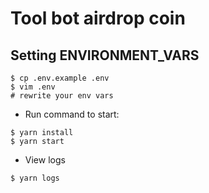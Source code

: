 # Tool bot airdrop coin

## Setting ENVIRONMENT_VARS
```
$ cp .env.example .env
$ vim .env
# rewrite your env vars
```
- Run command to start:
```
$ yarn install
$ yarn start
```
- View logs
```
$ yarn logs
```